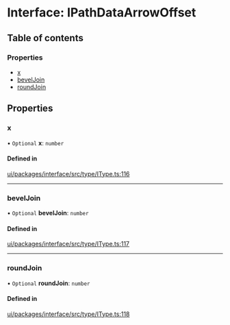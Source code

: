 # Interface: IPathDataArrowOffset

## Table of contents

### Properties

- [x](IPathDataArrowOffset.md#x)
- [bevelJoin](IPathDataArrowOffset.md#beveljoin)
- [roundJoin](IPathDataArrowOffset.md#roundjoin)

## Properties

### x

• `Optional` **x**: `number`

#### Defined in

[ui/packages/interface/src/type/IType.ts:116](https://github.com/leaferjs/leafer-ui/blob/d1253e2/packages/interface/src/type/IType.ts#L116)

___

### bevelJoin

• `Optional` **bevelJoin**: `number`

#### Defined in

[ui/packages/interface/src/type/IType.ts:117](https://github.com/leaferjs/leafer-ui/blob/d1253e2/packages/interface/src/type/IType.ts#L117)

___

### roundJoin

• `Optional` **roundJoin**: `number`

#### Defined in

[ui/packages/interface/src/type/IType.ts:118](https://github.com/leaferjs/leafer-ui/blob/d1253e2/packages/interface/src/type/IType.ts#L118)
